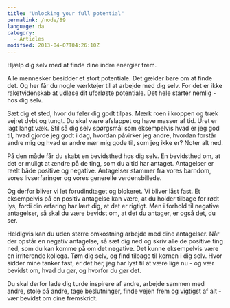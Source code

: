 ```yaml
---
title: "Unlocking your full potential"
permalink: /node/89
language: da
category:
  - Articles
modified: 2013-04-07T04:26:10Z
---
```


Hjælp dig selv med at finde dine indre energier frem.

Alle mennesker besidder et stort potentiale. Det gælder bare om at finde det. Og her får du nogle værktøjer til at arbejde med dig selv. For det er ikke raketvidenskab at udløse dit uforløste potentiale. Det hele starter nemlig - hos dig selv.



Sæt dig et sted, hvor du føler dig godt tilpas. Mærk roen i kroppen og træk vejret dybt og tungt. Du skal være afslappet og have masser af tid. Uret er lagt langt væk. Stil så dig selv spørgsmål som eksempelvis hvad er jeg god til, hvad gjorde jeg godt i dag, hvordan påvirker jeg andre, hvordan forstår andre mig og hvad er andre nær mig gode til, som jeg ikke er? Noter alt ned.



På den måde får du skabt en bevidsthed hos dig selv. En bevidsthed om, at det er muligt at ændre på de ting, som du altid har antaget. Antagelser er reelt både positive og negative. Antagelser stammer fra vores barndom, vores livserfaringer og vores generelle verdensbillede.



Og derfor bliver vi let forudindtaget og blokeret. Vi bliver låst fast. Et eksempelvis på en positiv antagelse kan være, at du holder tilbage for rødt lys, fordi din erfaring har lært dig, at det er rigtigt. Men i forhold til negative antagelser, så skal du være bevidst om, at det du antager, er også det, du ser.



Heldigvis kan du uden større omkostning arbejde med dine antagelser. Når der opstår en negativ antagelse, så sæt dig ned og skriv alle de positive ting ned, som du kan komme på om det negative. Det kunne eksempelvis være en irriterende kollega. Tøm dig selv, og find tilbage til kernen i dig selv. Hvor sidder mine tanker fast, er det her, jeg har lyst til at være lige nu - og vær bevidst om, hvad du gør, og hvorfor du gør det.



Du skal derfor lade dig turde inspirere af andre, arbejde sammen med andre, stole på andre, tage beslutninger, finde vejen frem og vigtigst af alt - vær bevidst om dine fremskridt.
